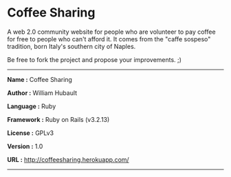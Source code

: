 Coffee Sharing
==============

A web 2.0 community website for people who are volunteer to pay coffee for free to people who can't afford it.
It comes from the "caffe sospeso" tradition, born Italy's southern city of Naples.

Be free to fork the project and propose your improvements. ;)

---

**Name      :** Coffee Sharing

**Author    :** William Hubault

**Language  :** Ruby

**Framework :** Ruby on Rails (v3.2.13)

**License   :** GPLv3

**Version   :** 1.0

**URL       :** http://coffeesharing.herokuapp.com/

---
